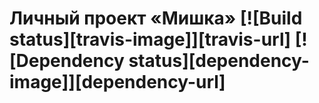 # Личный проект «Мишка» [![Build status][travis-image]][travis-url] [![Dependency status][dependency-image]][dependency-url]
